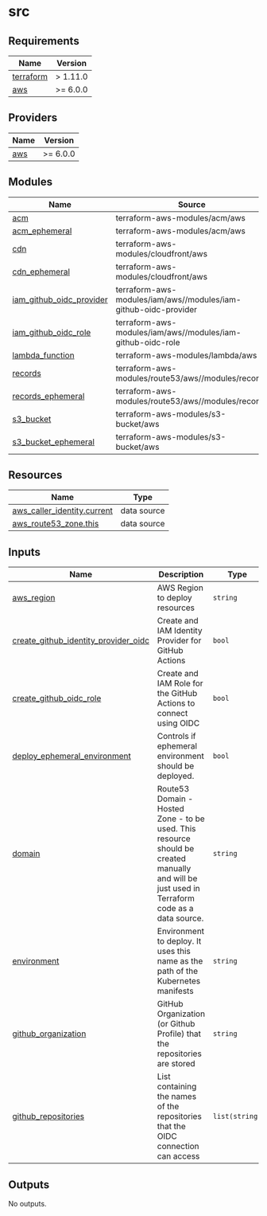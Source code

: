 # src

<!-- BEGIN_TF_DOCS -->
## Requirements

| Name | Version |
|------|---------|
| <a name="requirement_terraform"></a> [terraform](#requirement\_terraform) | > 1.11.0 |
| <a name="requirement_aws"></a> [aws](#requirement\_aws) | >= 6.0.0 |

## Providers

| Name | Version |
|------|---------|
| <a name="provider_aws"></a> [aws](#provider\_aws) | >= 6.0.0 |

## Modules

| Name | Source | Version |
|------|--------|---------|
| <a name="module_acm"></a> [acm](#module\_acm) | terraform-aws-modules/acm/aws | 5.1.1 |
| <a name="module_acm_ephemeral"></a> [acm\_ephemeral](#module\_acm\_ephemeral) | terraform-aws-modules/acm/aws | 5.1.1 |
| <a name="module_cdn"></a> [cdn](#module\_cdn) | terraform-aws-modules/cloudfront/aws | 5.0.0 |
| <a name="module_cdn_ephemeral"></a> [cdn\_ephemeral](#module\_cdn\_ephemeral) | terraform-aws-modules/cloudfront/aws | 5.0.0 |
| <a name="module_iam_github_oidc_provider"></a> [iam\_github\_oidc\_provider](#module\_iam\_github\_oidc\_provider) | terraform-aws-modules/iam/aws//modules/iam-github-oidc-provider | v5.55.0 |
| <a name="module_iam_github_oidc_role"></a> [iam\_github\_oidc\_role](#module\_iam\_github\_oidc\_role) | terraform-aws-modules/iam/aws//modules/iam-github-oidc-role | v5.55.0 |
| <a name="module_lambda_function"></a> [lambda\_function](#module\_lambda\_function) | terraform-aws-modules/lambda/aws | 8.1.0 |
| <a name="module_records"></a> [records](#module\_records) | terraform-aws-modules/route53/aws//modules/records | 5.0.0 |
| <a name="module_records_ephemeral"></a> [records\_ephemeral](#module\_records\_ephemeral) | terraform-aws-modules/route53/aws//modules/records | 5.0.0 |
| <a name="module_s3_bucket"></a> [s3\_bucket](#module\_s3\_bucket) | terraform-aws-modules/s3-bucket/aws | 5.7.0 |
| <a name="module_s3_bucket_ephemeral"></a> [s3\_bucket\_ephemeral](#module\_s3\_bucket\_ephemeral) | terraform-aws-modules/s3-bucket/aws | 5.7.0 |

## Resources

| Name | Type |
|------|------|
| [aws_caller_identity.current](https://registry.terraform.io/providers/hashicorp/aws/latest/docs/data-sources/caller_identity) | data source |
| [aws_route53_zone.this](https://registry.terraform.io/providers/hashicorp/aws/latest/docs/data-sources/route53_zone) | data source |

## Inputs

| Name | Description | Type | Default | Required |
|------|-------------|------|---------|:--------:|
| <a name="input_aws_region"></a> [aws\_region](#input\_aws\_region) | AWS Region to deploy resources | `string` | n/a | yes |
| <a name="input_create_github_identity_provider_oidc"></a> [create\_github\_identity\_provider\_oidc](#input\_create\_github\_identity\_provider\_oidc) | Create and IAM Identity Provider for GitHub Actions | `bool` | `true` | no |
| <a name="input_create_github_oidc_role"></a> [create\_github\_oidc\_role](#input\_create\_github\_oidc\_role) | Create and IAM Role for the GitHub Actions to connect using OIDC | `bool` | `true` | no |
| <a name="input_deploy_ephemeral_environment"></a> [deploy\_ephemeral\_environment](#input\_deploy\_ephemeral\_environment) | Controls if ephemeral environment should be deployed. | `bool` | n/a | yes |
| <a name="input_domain"></a> [domain](#input\_domain) | Route53 Domain - Hosted Zone - to be used. This resource should be created manually and will be just used in Terraform code as a data source. | `string` | n/a | yes |
| <a name="input_environment"></a> [environment](#input\_environment) | Environment to deploy. It uses this name as the path of the Kubernetes manifests | `string` | n/a | yes |
| <a name="input_github_organization"></a> [github\_organization](#input\_github\_organization) | GitHub Organization (or Github Profile) that the repositories are stored | `string` | n/a | yes |
| <a name="input_github_repositories"></a> [github\_repositories](#input\_github\_repositories) | List containing the names of the repositories that the OIDC connection can access | `list(string)` | n/a | yes |

## Outputs

No outputs.
<!-- END_TF_DOCS -->
